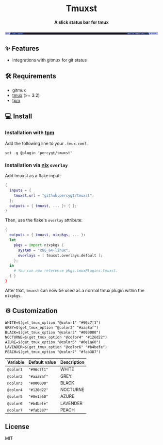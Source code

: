 <div align="center">
<h1>
  Tmuxst
</h1>

<h4>A slick status bar for tmux</h4>
<img src="./tmux_bar.png"></img>
</div>

## ✨ Features

- Integrations with gitmux for git status

## 🛠️ Requirements

- gitmux
- [tmux](https://github.com/tmux/tmux) (>= 3.2)
- [tpm](https://github.com/tmux-plugins/tpm)

## 💻 Install

### Installation with [tpm](https://github.com/tmux-plugins/tpm)

Add the following line to your `.tmux.conf`.

```tmux
set -g @plugin 'percygt/tmuxst'
```

### Installation via [nix](https://github.com/NixOS/nix) `overlay`

Add tmuxst as a flake input:

```nix
{
  inputs = {
    tmuxst.url = "github:percygt/tmuxst";
  };
  outputs = { tmuxst, ... }: { };
}
```

Then, use the flake's `overlay` attribute:

```nix
{
  outputs = { tmuxst, nixpkgs, ... }:
  let
    pkgs = import nixpkgs {
      system = "x86_64-linux";
      overlays = [ tmuxst.overlays.default ];
    };
  in
    # You can now reference pkgs.tmuxPlugins.tmuxst.
  { }
}
```

After that, `tmuxst` can now be used as a normal tmux plugin within the
`nixpkgs`.

## ⚙️ Customization

    WHITE=$(get_tmux_option "@color1" "#96c7f1")
    GREY=$(get_tmux_option "@color2" "#aaa8af")
    BLACK=$(get_tmux_option "@color3" "#000000")
    NOCTURNE=$(get_tmux_option "@color4" "#120d22")
    AZURE=$(get_tmux_option "@color5" "#0e1a60")
    LAVENDER=$(get_tmux_option "@color6" "#b4befe")
    PEACH=$(get_tmux_option "@color7" "#fab387")

| Variable  | Default value | Description |
| :-------- | :------------ | :---------- |
| `@color1` | `"#96c7f1"`   | WHITE       |
| `@color2` | `"#aaa8af"`   | GREY        |
| `@color3` | `"#000000"`   | BLACK       |
| `@color4` | `"#120d22"`   | NOCTURNE    |
| `@color5` | `"#0e1a60"`   | AZURE       |
| `@color6` | `"#b4befe"`   | LAVENDER    |
| `@color7` | `"#fab387"`   | PEACH       |

## License

MIT
